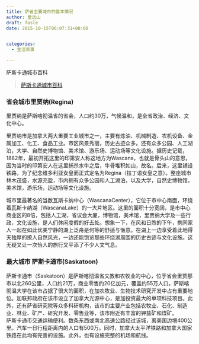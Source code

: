 ```yaml
---
title: 萨省主要城市的基本情况
author: 童远山
draft: fasle
date: 2015-10-15T06:07:31+00:00


categories:
  - 生活百事

---
```

萨斯卡通城市百科

<blockquote data-secret="4vbAHnEg3L" class="wp-embedded-content">
  <p>
    <a href="http://52sask.com/article/51">萨斯卡通城市百科</a>
  </p>
</blockquote>



### 省会城市里贾纳(Regina) 

里贾纳是萨斯喀彻温省的省会，人口约30万，气候温和，是全省政治、经济、文化中心。

里贾纳市是加拿大两大重要工业城市之一，主要有炼油、机械制造、农机设备、金属加工、化工、食品工业。市区风景秀丽，历史古迹众多。还有众多公园、人工湖泊，大学、自然史博物馆、美术馆、游乐场、运动场等文化设施。据历史记载，1882年，最初开拓这里的印第安人称这地方为Wascana，也就是骨头山的意思，因为当时的印第安人在这里捕杀水牛之后，牛骨堆积如山，故名。后来，这里铺设铁路，为了纪念维多利亚女皇而正式定名为Regina（拉丁语女皇之意）。整座城市林木茂盛，水源充盈，市内拥有众多公园和人工湖泊，以及大学，自然史博物馆，美术馆，游乐场，运动场等文化设施。

城市里最著名的当数瓦斯卡纳中心（WascanaCenter），它位于市中心南面，环绕着瓦斯卡纳湖（WascanaLake）的一大片地区。这里的面积十分宽阔，是市中心商业区的8倍，包括人工湖，省议会大厦，博物馆，美术馆，里贾纳大学及一些行政，文化设施，是人们休闲度假的好去处。想象一下，在风和日煦的下午，携同家人一起在如此优美宁静的湖上泛舟是何等的舒适与惬意。在湖上一边享受着此地得天独厚的撩人自然风光，一边还能饱览那些环绕湖周围的历史古迹与文化设施。这无疑又让一次怡人的旅行又平添了不少人文气息。

### 最大城市 萨斯卡通市(Saskatoon)

萨斯卡通市（Saskatoon）是萨斯喀彻温省文教和农牧业的中心，位于省会里贾那市以北260公里，人口约21万，商业零售约20亿加元，覆盖约55万人口。萨斯喀彻温大学在该市占据了很大的面积，在加农牧业、生物技术研究开发中占有重要地位。加联邦政府在该市设立了加拿大光源中心，是加投资最大的单项科技项目。此外，还有萨省研究院等众多科研机构，该市的主要产业包括农牧业、石化、制造业、林业、矿产、研究开发、零售业等，该市附近有丰富的钾盐矿和煤矿。  
萨斯卡通市交通运输便利。数条东西或南北高速公路经过该城，离美国边境400公里。汽车一日行程距离内的人口有500万。同时，加拿大太平洋铁路和加拿大国家铁路在此均有完善的设施。此外，也有设施完整的机场和航线。